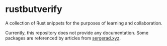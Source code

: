 # rustbutverify

A collection of Rust snippets for the purposes of learning and collaboration.

Currently, this repository does not provide any documentation. Some packages are referenced by articles from [sergerad.xyz](https://sergerad.xyz).
